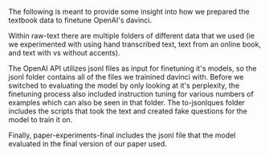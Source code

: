 The following is meant to provide some insight into how we prepared the textbook data to finetune OpenAI's davinci. 

Within raw-text there are multiple folders of different data that we used (ie we experimented with using hand transcribed text, text from an online book, and text with vs without accents). 

The OpenAI API utilizes jsonl files as input for finetuning it's models, so the jsonl folder contains all of the files we trainined davinci with. Before we switched to evaluating the model by only looking at it's perplexity, the finetuning process also included instruction tuning for various numbers of examples which can also be seen in that folder. The to-jsonlques folder includes the scripts that took the text and created fake questions for the model to train it on.

Finally, paper-experiments-final includes the jsonl file that the model evaluated in the final version of our paper used.